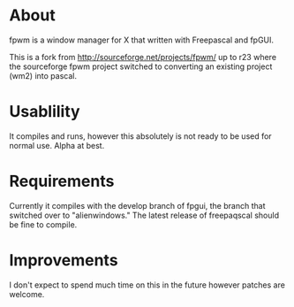 # About

fpwm is a window manager for X that written with Freepascal and fpGUI. 

This is a fork from http://sourceforge.net/projects/fpwm/ up to r23 where the 
sourceforge fpwm project switched to converting an existing project (wm2) into
pascal.

# Usablility

It compiles and runs, however this absolutely is not ready to be used for
normal use. Alpha at best.

# Requirements

Currently it compiles with the develop branch of fpgui, the branch that 
switched over to "alienwindows." The latest release of freepaqscal should be 
fine to compile.

# Improvements

I don't expect to spend much time on this in the future however patches are
welcome.

